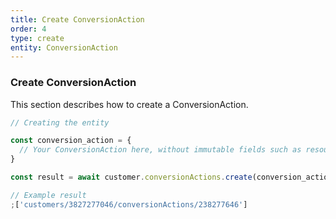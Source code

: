 ```yaml
---
title: Create ConversionAction
order: 4
type: create
entity: ConversionAction
---
```


### Create ConversionAction

This section describes how to create a ConversionAction.

```javascript
// Creating the entity

const conversion_action = {
  // Your ConversionAction here, without immutable fields such as resource_name
}

const result = await customer.conversionActions.create(conversion_action)
```

```javascript
// Example result
;['customers/3827277046/conversionActions/238277646']
```
